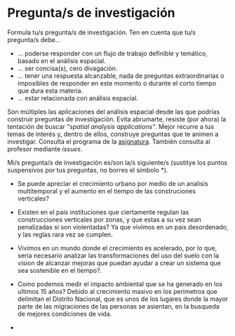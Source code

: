 # Pregunta/s de investigación

Formula tu/s pregunta/s de investigación. Ten en cuenta que tu/s pregunta/s debe...

* ... poderse responder con un flujo de trabajo definible y temático, basado en el análisis espacial.
* ... ser concisa(s), cero divagación.
* ... tener una respuesta alcanzable, nada de preguntas extraordinarias o imposibles de responder en este momento o durante el corto tiempo que dura esta materia.
* ... estar relacionada con análisis espacial.

Son múltiples las aplicaciones del análisis espacial desde las que podrías construir preguntas de investigación. Evita abrumarte, resiste (por ahora) la tentación de buscar *"spatial analysis applications"*. Mejor recurre a tus temas de interés y, dentro de ellos, construye preguntas que te animen a investigar. Consulta el programa de la [asignatura](https://github.com/maestria-geotel-master/material-de-apoyo/blob/master/programa-analisis-espacial.md). También consulta al profesor mediante *issues*.

Mi/s pregunta/s de investigación es/son la/s siguiente/s (sustitye los puntos suspensivos por tus preguntas, no borres el símbolo \*).

* Se puede apreciar el crecimiento urbano por medio de un analisis multitemporal y el aumento en el tiempo de las construciones verticales?

* Existen en el pais instituciones que ciertamente regulan las construcciones verticales por zonas, y que estas a su vez sean penalizadas si son violentadas? Ya que vivimos en un pais desordenado, y las reglas rara vez se cumplen.

* Vivimos en un mundo donde el crecimiento es acelerado, por lo que, seria necesario analizar las transformaciones del uso del suelo con la vision de alcanzar mejoras que puedan ayudar a crear un sistema que sea sostenible en el tiempo?.

* Como podemos medir el impacto ambiental que se ha generado en los ultimos 15 años? Debido al crecimiento masivo en los perimetros que delimitan el Distrito Nacional, que es unos de los lugares donde la mayor parte de las migraciones de las personas se asientan, en la busqueda de mejores condiciones de vida.

* 
